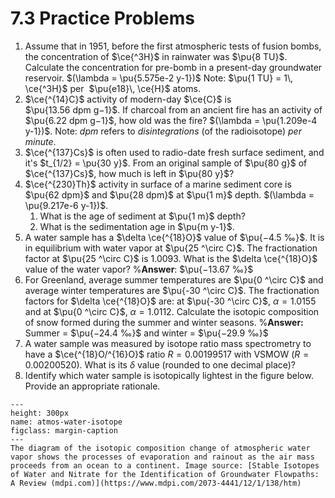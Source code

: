 # 7.3 Practice Problems

1. Assume that in 1951, before the first atmospheric tests of fusion bombs, the concentration of $\ce{^3H}$ in rainwater was $\pu{8 TU}$. Calculate the concentration for pre-bomb in a present-day groundwater reservoir. $(\lambda = \pu{5.575e-2 y-1})$ Note: $\pu{1 TU} = 1\, \ce{^3H}$ per  $\pu{e18}\, \ce{H}$ atoms.
2. $\ce{^{14}C}$ activity of modern-day $\ce{C}$ is $\pu{13.56 dpm g−1}$. If charcoal from an ancient fire has an activity of $\pu{6.22 dpm g−1}$, how old was the fire? $(\lambda = \pu{1.209e-4 y-1})$. Note: *dpm* refers to *disintegrations* (of the radioisotope) *per minute*.
3. $\ce{^{137}Cs}$ is often used to radio-date fresh surface sediment, and it's $t_{1/2} = \pu{30 y}$. From an original sample of $\pu{80 g}$ of $\ce{^{137}Cs}$, how much is left in $\pu{80 y}$?
4. $\ce{^{230}Th}$ activity in surface of a marine sediment core is $\pu{62 dpm}$ and $\pu{28 dpm}$ at $\pu{1 m}$ depth. $(\lambda = \pu{9.217e-6 y-1})$. 
	1. What is the age of sediment at $\pu{1 m}$ depth? 
	2. What is the sedimentation age in $\pu{m y-1}$.
5. A water sample has a $\delta \ce{^{18}O}$ value of $\pu{−4.5 ‰}$. It is in equilibrium with water vapor at $\pu{25 ^\circ C}$. The fractionation factor at $\pu{25 ^\circ C}$ is $1.0093$. What is the $\delta \ce{^{18}O}$ value of the water vapor? %**Answer**: $\pu{−13.67 ‰}$
6. For Greenland, average summer temperatures are $\pu{0 ^\circ C}$ and average winter temperatures are $\pu{-30 ^\circ C}$. The fractionation factors for $\delta \ce{^{18}O}$ are: at $\pu{-30 ^\circ C}$, $\alpha = 1.0155$ and at $\pu{0 ^\circ C}$, $\alpha = 1.0112$. Calculate the isotopic composition of snow formed during the summer and winter seasons. %**Answer:** Summer = $\pu{−24.4 ‰}$ and winter = $\pu{−29.9 ‰}$
7. A water sample was measured by isotope ratio mass spectrometry to have a $\ce{^{18}O/^{16}O}$ ratio $R = 0.00199517$ with VSMOW ($R = 0.00200520$). What is its $\delta$ value (rounded to one decimal place)?
8. Identify which water sample is isotopically lightest in the figure below. Provide an appropriate rationale.

```{figure} https://www.mdpi.com/water/water-12-00138/article_deploy/html/images/water-12-00138-g001.png
---
height: 300px
name: atmos-water-isotope
figclass: margin-caption
---
The diagram of the isotopic composition change of atmospheric water vapor shows the processes of evaporation and rainout as the air mass proceeds from an ocean to a continent. Image source: [Stable Isotopes of Water and Nitrate for the Identification of Groundwater Flowpaths: A Review (mdpi.com)](https://www.mdpi.com/2073-4441/12/1/138/htm)
```
